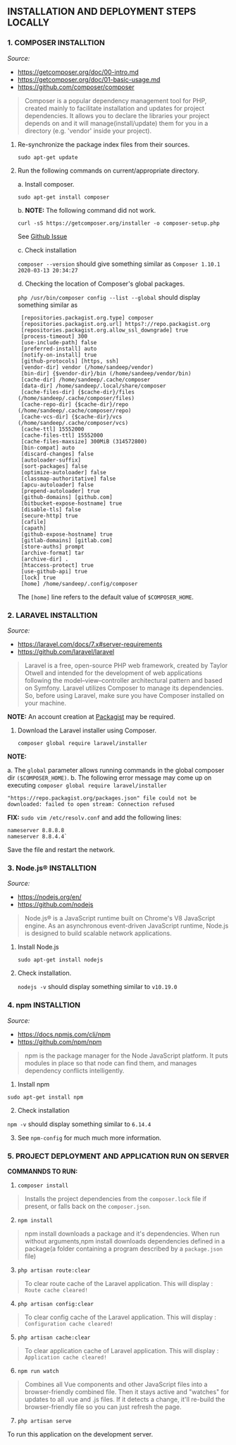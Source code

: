 ## INSTALLATION AND DEPLOYMENT STEPS LOCALLY

### 1. COMPOSER INSTALLTION

*Source:*

* https://getcomposer.org/doc/00-intro.md
* https://getcomposer.org/doc/01-basic-usage.md
* https://github.com/composer/composer


> Composer is a popular dependency management tool for PHP, created mainly to facilitate installation and updates for project dependencies. 
> It allows you to declare the libraries your project depends on and it will manage(install/update) them for you in a directory (e.g. 'vendor' 
> inside your project).


1. Re-synchronize the package index files from their sources.
      
      `sudo apt-get update`

2. Run the following commands on current/appropriate directory.

    a. Install composer.

      `sudo apt-get install composer`
     
    b. **NOTE:** The following command did not work. 

    `curl -sS https://getcomposer.org/installer -o composer-setup.php`
    
     See [Github Issue](https://github.com/composer/composer/issues/9047)
       
    c. Check installation
    
    `composer --version` should give something similar as `Composer 1.10.1 2020-03-13 20:34:27`
    
    d. Checking the location of Composer's global packages.
    
    `php /usr/bin/composer config --list --global` should display something similar as

        [repositories.packagist.org.type] composer
        [repositories.packagist.org.url] https?://repo.packagist.org
        [repositories.packagist.org.allow_ssl_downgrade] true
        [process-timeout] 300
        [use-include-path] false
        [preferred-install] auto
        [notify-on-install] true
        [github-protocols] [https, ssh]
        [vendor-dir] vendor (/home/sandeep/vendor)
        [bin-dir] {$vendor-dir}/bin (/home/sandeep/vendor/bin)
        [cache-dir] /home/sandeep/.cache/composer
        [data-dir] /home/sandeep/.local/share/composer
        [cache-files-dir] {$cache-dir}/files (/home/sandeep/.cache/composer/files)
        [cache-repo-dir] {$cache-dir}/repo (/home/sandeep/.cache/composer/repo)
        [cache-vcs-dir] {$cache-dir}/vcs (/home/sandeep/.cache/composer/vcs)
        [cache-ttl] 15552000
        [cache-files-ttl] 15552000
        [cache-files-maxsize] 300MiB (314572800)
        [bin-compat] auto
        [discard-changes] false
        [autoloader-suffix]
        [sort-packages] false
        [optimize-autoloader] false
        [classmap-authoritative] false
        [apcu-autoloader] false
        [prepend-autoloader] true
        [github-domains] [github.com]
        [bitbucket-expose-hostname] true
        [disable-tls] false
        [secure-http] true
        [cafile]
        [capath]
        [github-expose-hostname] true
        [gitlab-domains] [gitlab.com]
        [store-auths] prompt
        [archive-format] tar
        [archive-dir] .
        [htaccess-protect] true
        [use-github-api] true
        [lock] true
        [home] /home/sandeep/.config/composer     


      The `[home]` line refers to the default value of `$COMPOSER_HOME`.


### 2. LARAVEL INSTALLTION   

*Source:*

* https://laravel.com/docs/7.x#server-requirements
* https://github.com/laravel/laravel


> Laravel is a free, open-source PHP web framework, created by Taylor Otwell and intended for the development of web applications following the 
> model–view–controller architectural pattern and based on Symfony. Laravel utilizes Composer to manage its dependencies. So, before using Laravel, 
> make sure you have Composer installed on your machine.

**NOTE:** An account creation at [Packagist](https://packagist.org/register/) may be required.

 1. Download the Laravel installer using Composer.

    `composer global require laravel/installer`

   **NOTE:** 
   
   a. The `global` parameter allows running commands in the global composer dir `($COMPOSER_HOME)`.
   b. The following error message may come up on executing `composer global require laravel/installer`

    "https://repo.packagist.org/packages.json" file could not be downloaded: failed to open stream: Connection refused

   **FIX:** 
   `sudo vim /etc/resolv.conf` and add the following lines:
    
    nameserver 8.8.8.8
    nameserver 8.8.4.4`
   
   Save the file and restart the network.
   
   
   
   ### 3. Node.js® INSTALLTION  
     
   *Source:*

   * https://nodejs.org/en/
   * https://github.com/nodejs
   
   > Node.js® is a JavaScript runtime built on Chrome's V8 JavaScript engine. As an asynchronous
   > event-driven JavaScript runtime, Node.js is designed to build scalable network applications.
    
    
   1. Install Node.js
   
      `sudo apt-get install nodejs`
   
   2. Check installation.
   
      `nodejs -v` should display something similar to `v10.19.0`
      


### 4. npm INSTALLTION
     
*Source:*

   * https://docs.npmjs.com/cli/npm
   * https://github.com/npm/npm     
     
 > npm is the package manager for the Node JavaScript platform. It puts modules in place so that
 > node can find them, and manages dependency conflicts intelligently.    
    

  1. Install npm
  
    sudo apt-get install npm
    
  2. Check installation
  
   `npm -v` should display something similar to `6.14.4`

  3. See `npm-config` for much much more information.


### 5. PROJECT DEPLOYMENT AND APPLICATION RUN ON SERVER

**COMMANNDS TO RUN:** 

  1. `composer install`
  
  > Installs the project dependencies from the `composer.lock` file if present, or falls back on the `composer.json`.

  
  
  2. `npm install`
  
  > npm install downloads a package and it's dependencies. When run without arguments,npm install  downloads dependencies 
  > defined in a package(a folder containing a program described by a `package.json` file)

  
  
  3. `php artisan route:clear`
  
  > To clear route cache of the Laravel application. This will display : `Route cache cleared!`
  
  
  
  4. `php artisan config:clear`
  
  > To clear config cache of the Laravel application. This will display : `Configuration cache cleared!`
  
  
  
  5. `php artisan cache:clear`
  
  > To clear application cache of Laravel application. This will display : `Application cache cleared!`
  
  
  
  6. `npm run watch`
  
 > Combines all Vue components and other JavaScript files into a browser-friendly combined file.
 > Then it stays active and "watches" for updates to all .vue and .js files. If it detects a
 > change, it'll re-build the browser-friendly file so you can just refresh the page.


 7. `php artisan serve`
 
 To run this application on the development server.


















